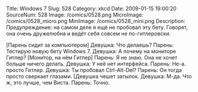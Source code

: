 Title: Windows 7 
Slug: 528 
Category: xkcd 
Date: 2009-01-15 19:00:20 
SourceNum: 528 
Image: /comics/0528.png 
MicroImage: /comics/0528_micro.png 
MiniImage: /comics/0528_mini.png 
Description: Предупреждение: на самом деле я ещё не пробовал эту бету. Говорят, она очень дружелюбна и ведёт себя совсем не по-гитлеровски. 

[Парень сидит за компьютером]
Девушка: Что делаешь?
Парень: Тестирую новую бету Windows 7.
Девушка: А почему на мониторе Гитлер?
[Монитор, на нём Гитлер]
Парень: Я не знаю. Она не хочет больше ничего делать.
Девушка: У неё нет интерфейса.
Парень: Не-а. просто Гитлер.
Девушка: Ты пробовал Ctrl-Alt-Del?
Парень: Он тогда просто сверкает глазами.
[Девушка чешет затылок.
Девушка: М-да. Что ж, это лучше, чем Виста.
Парень: Точно.